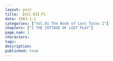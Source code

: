 ```yaml
---
layout: post
title: 【Vol.01】P1
date: 1983-1-1
categories: ["Vol.01 The Book of Lost Tales I"]
chapters: ["I THE COTTAGE OF LOST PLAY"]
page_num: 1
characters: 
tags: 
description: 
published: true
---
```

